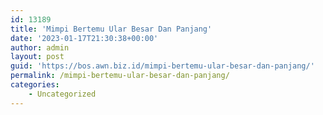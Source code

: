 ```yaml
---
id: 13189
title: 'Mimpi Bertemu Ular Besar Dan Panjang'
date: '2023-01-17T21:30:38+00:00'
author: admin
layout: post
guid: 'https://bos.awn.biz.id/mimpi-bertemu-ular-besar-dan-panjang/'
permalink: /mimpi-bertemu-ular-besar-dan-panjang/
categories:
    - Uncategorized
---
```



